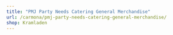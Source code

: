 ```yaml
---
title: "PMJ Party Needs Catering General Merchandise"
url: /carmona/pmj-party-needs-catering-general-merchandise/
shop: Kramladen
---
```

